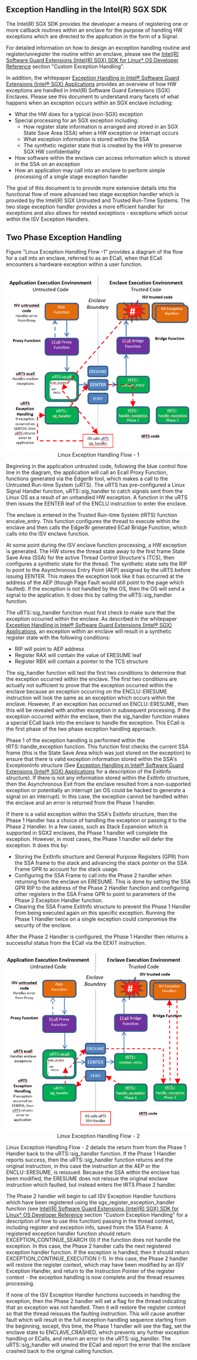 Exception Handling in the Intel(R) SGX SDK
------------------------------------------
The Intel(R) SGX SDK provides the developer a means of registering one or more callback routines within an enclave for the purpose of handling HW exceptions which are directed to the application in the form of a Signal.

For detailed information on how to design an exception handling routine and register/unregister the routine within an enclave, please see the [Intel(R) Software Guard Extensions (Intel(R) SGX) SDK for Linux* OS Developer Reference](https://download.01.org/intel-sgx/sgx-linux/2.9.1/docs/Intel_SGX_Developer_Reference_Linux_2.9.1_Open_Source.pdf) section "Custom Exception Handling".

In addition, the whitepaper [Exception Handling in Intel® Software Guard Extensions (Intel® SGX) Applications](https://software.intel.com/content/www/us/en/develop/download/exception-handling-in-intel-software-guard-extensions-applications.html?wapkw=SGX%20exception) provides an overview of how HW exceptions are handled in Intel(R) Software Guard Extensions (SGX) Enclaves.  Please see this document to understand many facets of what happens when an exception occurs within an SGX enclave including:
* What the HW does for a typical (non-SGX) exception
* Special processing for an SGX exception including:
  * How register state information is arranged and stored in an SGX State Save Area (SSA) when a HW exception or interrupt occurs
  * What exception information is stored within the SSA
  * The synthetic register state that is created by the HW to preserve SGX HW confidentiality
* How software within the enclave can access information which is stored in the SSA on an exception
* How an application may call into an enclave to perform simple processing of a single stage exception handler

The goal of this document is to provide more extensive details into the functional flow of more advanced two stage exception handler which is provided by the Intel(R) SGX Untrusted and Trusted Run-Time Systems.  The two stage exception handler provides a more efficient handler for exceptions and also allows for nested exceptions - exceptions which occur within the ISV Exception Handlers.

## Two Phase Exception Handling

Figure "Linux Exception Handling Flow -1" provides a diagram of the flow for a call into an enclave, referred to as an ECall, when that ECall encounters a hardware exception within a user function.  

<div align=center><img src="../images/ExceptionHandlingDiagram.PNG" ></div>
<center>Linux Exception Handling Flow - 1</center>

Beginning in the application untrusted code, following the blue control flow line in the diagram, the application will call an Ecall Proxy Function, functions generated via the Edger8r tool, which makes a call to the Untrusted Run-time System (uRTS).  The uRTS has pre-configured a Linux Signal Handler function, uRTS::sig_handler to catch signals sent from the Linux OS as a result of an unhandled HW exception.  A function in the uRTS then issues the EENTER leaf of the ENCLU instruction to enter the enclave.

The enclave is entered in the Trusted Run-time System (tRTS) function encalve_entry.  This function configures the thread to execute within the enclave and then calls the Edger8r generated ECall Bridge Function, which calls into the ISV enclave function.

At some point during the ISV enclave function processing, a HW exception is generated.  The HW stores the thread state away to the first frame State Save Area (SSA) for the active Thread Control Structure's (TCS), then configures a synthetic state for the thread.  The synthetic state sets the RIP to point to the Asynchronous Entry Point (AEP) assigned by the uRTS before issuing EENTER.  This makes the exception look like it has occurred at the address of the AEP (though Page Fault would still point to the page which faulted).  If the exception is not handled by the OS, then the OS will send a signal to the application.  It does this by calling the uRTS::sig_handler function.

The uRTS::sig_handler function must first check to make sure that the exception occurred within the enclave. As described in the whitepaper [Exception Handling in Intel® Software Guard Extensions (Intel® SGX) Applications](https://software.intel.com/content/www/us/en/develop/download/exception-handling-in-intel-software-guard-extensions-applications.html?wapkw=SGX%20exception), an exception within an enclave will result in a synthetic register state with the following conditions:
* RIP will point to AEP address
* Register RAX will contain the value of ERESUME leaf
* Register RBX will contain a pointer to the TCS structure 

The sig_handler function will test the first two conditions to determine that the exception occurred within the enclave.  The first two conditions are actually not sufficient to prove that the exception occurred within the enclave because an exception occurring on the ENCLU::ERESUME instruction will look the same as an exception which occurs within the enclave.  However, if an exception has occurred on ENCLU::ERESUME, then this will be revealed with another exception in subsequent processing.  If the exception occurred within the enclave, then the sig_handler function makes a special ECall back into the enclave to handle the exception.  This ECall is the first phase of the two phase exception handling approach.

Phase 1 of the exception handling is performed within the tRTS::handle_exception function.  This function first checks the current SSA frame (this is the State Save Area which was just stored on the exception) to ensure that there is valid exception information stored within the SSA's ExceptionInfo structure (See [Exception Handling in Intel® Software
Guard Extensions (Intel® SGX)
Applications](https://software.intel.com/content/www/us/en/develop/download/exception-handling-in-intel-software-guard-extensions-applications.html?wapkw=SGX%20exception) for a description of the ExitInfo structure).  If there is not any information stored within the ExitInfo structure, then the Asynchronous Exit from the enclave resulted from a non-supported exception or potentially an interrupt (an OS could be hacked to generate a signal on an interrupt).  In this case, the exception cannot be handled within the enclave and an error is returned from the Phase 1 handler.  

If there is a valid exception within the SSA's ExitInfo structure, then the Phase 1 Handler has a choice of handling the exception or passing it to the Phase 2 Handler.  In a few cases, such as Stack Expansion which is supported in SGX2 enclaves, the Phase 1 handler will complete the exception.  However, in most cases, the Phase 1 handler will defer the exception.  It does this by:
* Storing the ExitInfo structure and General Purpose Registers (GPR) from the SSA frame to the stack and advancing the stack pointer on the SSA Frame GPR to account for the stack usage.
* Configuring the SSA Frame to call into the Phase 2 handler when returning from the enclave on ERESUME.  This is done by setting the SSA GPR RIP to the address of the Phase 2 Handler function and configuring other registers in the SSA Frame GPR to point to parameters of the Phase 2 Exception Handler function.
* Clearing the SSA Frame ExitInfo structure to prevent the Phase 1 Handler from being executed again on this specific exception.  Running the Phase 1 Handler twice on a single exception could compromise the security of the enclave.

After the Phase 2 Handler is configured, the Phase 1 Handler then returns a successful status from the ECall via the EEXIT instruction.

<div align=center><img src="../images/ExceptionHandlingDiagram-2.PNG" ></div>
<center>Linux Exception Handling Flow - 2</center>

Linux Exception Handling Flow - 2 details the return from from the Phase 1 Handler back to the uRTS::sig_handler function.  If the Phase 1 Handler reports success, then the uRTS::sig_handler function returns and the original instruction, in this case the instruction at the AEP or the ENCLU::ERESUME, is reissued.  Because the SSA within the enclave has been modified, the ERESUME does not reissue the original enclave instruction which faulted, but instead enters the tRTS Phase 2 handler.

The Phase 2 handler will begin to call ISV Exception Handler functions which have been registered using the sgx_register_exception_handler function (see [Intel(R) Software Guard Extensions (Intel(R) SGX) SDK for Linux* OS Developer Reference](https://download.01.org/intel-sgx/sgx-linux/2.9.1/docs/Intel_SGX_Developer_Reference_Linux_2.9.1_Open_Source.pdf) section "Custom Exception Handling" for a description of how to use this function) passing in the thread context, including register and exception info, saved from the SSA Frame.   A registered exception handler function should return EXCEPTION_CONTINUE_SEARCH (0) if the function does not handle the exception.  In this case, the Phase 2 handler calls the next registered exception handler function.  If the exception is handled, then it should return EXCEPTION_CONTINUE_EXECUTION (-1).  In this case, the Phase 2 handler will restore the register context, which may have been modified by an ISV Exception Handler, and return to the Instruction Pointer of the register context - the exception handling is now complete and the thread resumes processing.

If none of the ISV Exception Handler functions succeeds in handling the exception, then the Phase 2 handler will set a flag for the thread indicating that an exception was not handled.  Then it will restore the register context so that the thread reissues the faulting instruction.  This will cause another fault which will result in the full exception handling sequence starting from the beginning, except, this time, the Phase 1 handler will see the flag, set the enclave state to ENCLAVE_CRASHED, which prevents any further exception handling or ECalls, and return an error to the uRTS::sig_handler.  The uRTS::sig_handler will unwind the ECall and report the error that the enclave crashed back to the original calling function. 